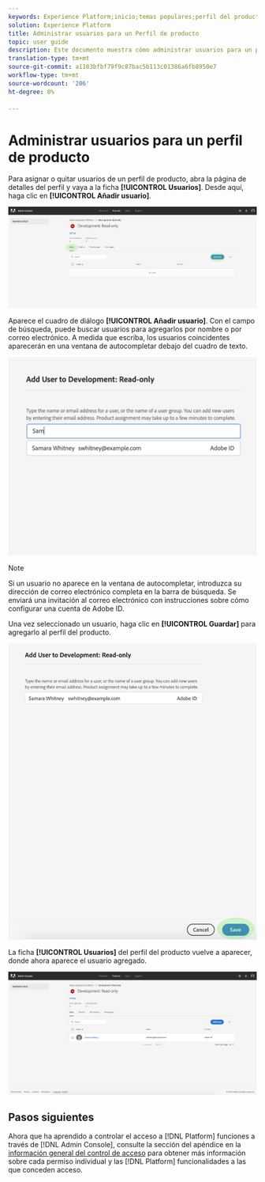 ```yaml
---
keywords: Experience Platform;inicio;temas populares;perfil del producto
solution: Experience Platform
title: Administrar usuarios para un Perfil de producto
topic: user guide
description: Este documento muestra cómo administrar usuarios para un perfil de productos en la interfaz de usuario de Adobe Experience Platform.
translation-type: tm+mt
source-git-commit: a1103bfbf79f9c87bac5b113c01386a6fb8950e7
workflow-type: tm+mt
source-wordcount: '206'
ht-degree: 0%

---
```



# Administrar usuarios para un perfil de producto

Para asignar o quitar usuarios de un perfil de producto, abra la página de detalles del perfil y vaya a la ficha **[!UICONTROL Usuarios]**. Desde aquí, haga clic en **[!UICONTROL Añadir usuario]**.

![add-users-button](../images/add-users-button.png)

Aparece el cuadro de diálogo **[!UICONTROL Añadir usuario]**. Con el campo de búsqueda, puede buscar usuarios para agregarlos por nombre o por correo electrónico. A medida que escriba, los usuarios coincidentes aparecerán en una ventana de autocompletar debajo del cuadro de texto.

![add-user-autocomplete](../images/add-user-autocomplete.png)

>[!NOTE]
>
>Si un usuario no aparece en la ventana de autocompletar, introduzca su dirección de correo electrónico completa en la barra de búsqueda. Se enviará una invitación al correo electrónico con instrucciones sobre cómo configurar una cuenta de Adobe ID.

Una vez seleccionado un usuario, haga clic en **[!UICONTROL Guardar]** para agregarlo al perfil del producto.

![add-user-save](../images/add-user-save.png)

La ficha **[!UICONTROL Usuarios]** del perfil del producto vuelve a aparecer, donde ahora aparece el usuario agregado.

![user-added](../images/user-added.png)

## Pasos siguientes

Ahora que ha aprendido a controlar el acceso a [!DNL Platform] funciones a través de [!DNL Admin Console], consulte la sección del apéndice en la [información general del control de acceso](../home.md) para obtener más información sobre cada permiso individual y las [!DNL Platform] funcionalidades a las que conceden acceso.